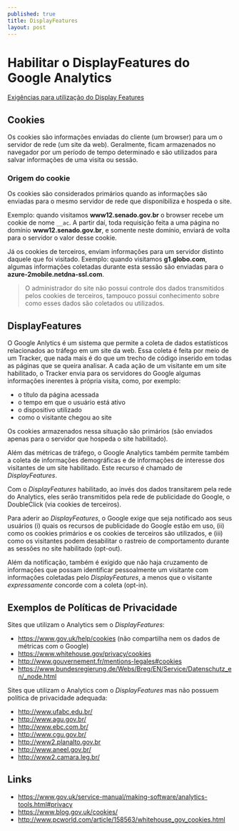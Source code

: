 ```yaml
---
published: true
title: DisplayFeatures
layout: post
---
```

# Habilitar o DisplayFeatures do Google Analytics

[Exigências para utilização do Display Features](https://support.google.com/analytics/answer/2700409)

## Cookies

Os cookies são informações enviadas do cliente (um browser) para um o servidor de rede (um site da web). Geralmente, ficam armazenados no navegador por um período de tempo determinado e são utilizados para salvar informações de uma visita ou sessão.

### Origem do cookie

Os cookies são considerados primários quando as informações são enviadas para o mesmo servidor de rede que disponibiliza e hospeda o site.

Exemplo: quando visitamos **www12.senado.gov.br** o browser recebe um cookie de nome `__ac`. A partir daí, toda requisição feita a uma página no domínio **www12.senado.gov.br**, e somente neste domínio, enviará de volta para o servidor o valor desse cookie.

Já os cookies de terceiros, enviam informações para um servidor distinto daquele que foi visitado. Exemplo: quando visitamos **g1.globo.com**, algumas informações coletadas durante esta sessão são enviadas para o **azure-2mobile.netdna-ssl.com**.

> O administrador do site não possui controle dos dados transmitidos pelos cookies de terceiros, tampouco possui conhecimento sobre como esses dados são coletados ou utilizados.

## DisplayFeatures

O Google Anlytics é um sistema que permite a coleta de dados estatísticos relacionados ao tráfego em um site da web. Essa coleta é feita por meio de um Tracker, que nada mais é do que um trecho de código inserido em todas as páginas que se queira analisar. A cada ação de um visitante em um site habilitado, o Tracker envia para os servidores do Google algumas informações inerentes à própria visita, como, por exemplo:

- o título da página acessada
- o tempo em que o usuário está ativo
- o dispositivo utilizado
- como o visitante chegou ao site

Os cookies armazenados nessa situação são primários (são enviados apenas para o servidor que hospeda o site habilitado).

Além das métricas de tráfego, o Google Analytics também permite também a coleta de informações demográficas e de informações de interesse dos visitantes de um site habilitado. Este recurso é chamado de _DisplayFeatures_.

Com o _DisplayFeatures_ habilitado, ao invés dos dados transitarem pela rede do Analytics, eles serão transmitidos pela rede de publicidade do Google, o DoubleClick (via cookies de terceiros).

Para aderir ao _DisplayFeatures_, o Google exige que seja notificado aos seus usuários (i) quais os recursos de publicidade do Google estão em uso, (ii) como os cookies primários e os cookies de terceiros são utilizados, e (iii) como os visitantes podem desabilitar o rastreio de comportamento durante as sessões no site habilitado (opt-out).

Além da notificação, também é exigido que não haja cruzamento de informações que possam identificar pessoalmente um visitante com informações coletadas pelo _DisplayFeatures_, a menos que o visitante _expressamente_ concorde com a coleta (opt-in).

## Exemplos de Políticas de Privacidade

Sites que utilizam o Analytics sem o _DisplayFeatures_:

- <https://www.gov.uk/help/cookies> (não compartilha nem os dados de métricas com o Google)
- <https://www.whitehouse.gov/privacy/cookies>
- <http://www.gouvernement.fr/mentions-legales#cookies>
- <https://www.bundesregierung.de/Webs/Breg/EN/Service/Datenschutz_en/_node.html>

Sites que utilizam o Analytics com o _DisplayFeatures_ mas não possuem política de privacidade adequada:

- <http://www.ufabc.edu.br/>
- <http://www.agu.gov.br/>
- <http://www.ebc.com.br/>
- <http://www.cgu.gov.br/>
- <http://www2.planalto.gov.br>
- <http://www.aneel.gov.br/>
- <http://www2.camara.leg.br/>

## Links

- <https://www.gov.uk/service-manual/making-software/analytics-tools.html#privacy>
- <https://www.blog.gov.uk/cookies/>
- <http://www.pcworld.com/article/158563/whitehouse_gov_cookies.html>
